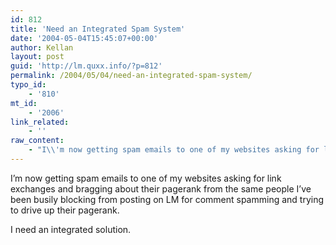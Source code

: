 ```yaml
---
id: 812
title: 'Need an Integrated Spam System'
date: '2004-05-04T15:45:07+00:00'
author: Kellan
layout: post
guid: 'http://lm.quxx.info/?p=812'
permalink: /2004/05/04/need-an-integrated-spam-system/
typo_id:
    - '810'
mt_id:
    - '2006'
link_related:
    - ''
raw_content:
    - "I\\'m now getting spam emails to one of my websites asking for link exchanges and bragging about their pagerank from the same people I\\'ve been busily blocking from posting on LM for comment spamming and trying to drive up their pagerank.\n\nI need an integrated solution."
---
```


I’m now getting spam emails to one of my websites asking for link exchanges and bragging about their pagerank from the same people I’ve been busily blocking from posting on LM for comment spamming and trying to drive up their pagerank.

I need an integrated solution.
